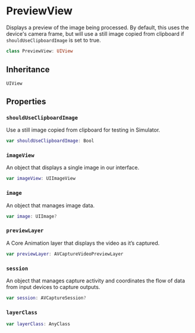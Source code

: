 # PreviewView

Displays a preview of the image being processed. By default, this uses the device's camera frame,
but will use a still image copied from clipboard if `shouldUseClipboardImage` is set to true.

``` swift
class PreviewView: UIView
```

## Inheritance

`UIView`

## Properties

### `shouldUseClipboardImage`

Use a still image copied from clipboard for testing in Simulator.

``` swift
var shouldUseClipboardImage: Bool
```

### `imageView`

An object that displays a single image in our interface.

``` swift
var imageView: UIImageView
```

### `image`

An object that manages image data.

``` swift
var image: UIImage?
```

### `previewLayer`

A Core Animation layer that displays the video as it’s captured.

``` swift
var previewLayer: AVCaptureVideoPreviewLayer
```

### `session`

An object that manages capture activity and coordinates the flow of data from input devices to capture outputs.

``` swift
var session: AVCaptureSession?
```

### `layerClass`

``` swift
var layerClass: AnyClass
```
